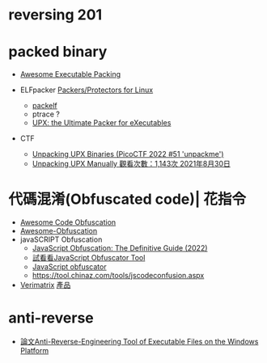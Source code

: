 # reversing 201

# packed binary
- [Awesome Executable Packing](https://github.com/packing-box/awesome-executable-packing/blob/main/README.md)

- ELFpacker [Packers/Protectors for Linux](https://reverseengineering.stackexchange.com/questions/3184/packers-protectors-for-linux)
  - [packelf](https://github.com/yzfedora/packelf) 
  - ptrace ?
  - [UPX: the Ultimate Packer for eXecutables](https://upx.github.io/)
- CTF
  - [Unpacking UPX Binaries (PicoCTF 2022 #51 'unpackme')](https://www.youtube.com/watch?v=0jVikfySiII) 
  - [Unpacking UPX Manually  觀看次數：1,143次  2021年8月30日 ](https://www.youtube.com/watch?v=vR3K2t2UYZY)
# 代碼混淆(Obfuscated code)| 花指令
- [Awesome Code Obfuscation](https://github.com/theblackcat102/awesome-code-obfuscation)
- [Awesome-Obfuscation](https://github.com/MemoryView/Awesome-Obfuscation)
- javaSCRIPT Obfuscation
  - [JavaScript Obfuscation: The Definitive Guide (2022)]() 
  - [試看看JavaScript Obfuscator Tool](https://obfuscator.io/)
  - [JavaScript obfuscator](https://github.com/javascript-obfuscator/javascript-obfuscator)
  - https://tool.chinaz.com/tools/jscodeconfusion.aspx
- [Verimatrix](https://www.verimatrix.com/)  [產品](https://www.verimatrix.com/solutions/application-shielding/code-obfuscation/?utm_term=javascript%20obfuscator&utm_campaign=Asia+-+Shielding+-+EN&utm_source=adwords&utm_medium=ppc&hsa_acc=5556708784&hsa_cam=9582165481&hsa_grp=111606949657&hsa_ad=501089939665&hsa_src=g&hsa_tgt=kwd-314137132741&hsa_kw=javascript%20obfuscator&hsa_mt=e&hsa_net=adwords&hsa_ver=3&gclid=Cj0KCQjw94WZBhDtARIsAKxWG-8gGvBd662nxXqaShWKeymYgX-ierpZdKpmxcGFV6XzFqvnjhn50yIaAgZ7EALw_wcB)
# anti-reverse
- [論文Anti-Reverse-Engineering Tool of Executable Files on the Windows Platform](https://ieeexplore.ieee.org/document/8005909)
